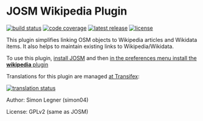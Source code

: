 # JOSM Wikipedia Plugin

[![build status](https://img.shields.io/circleci/project/github/JOSM/wikipedia/master.svg?style=flat-square)](https://circleci.com/gh/JOSM/workflows/wikipedia/tree/master)
[![code coverage](https://img.shields.io/codecov/c/github/JOSM/wikipedia/master.svg?style=flat-square)](https://codecov.io/gh/JOSM/wikipedia/branch/master)
[![latest release](https://img.shields.io/github/release/JOSM/wikipedia.svg?style=flat-square)](https://github.com/JOSM/wikipedia/releases/latest)
[![license](https://img.shields.io/github/license/JOSM/wikipedia.svg?style=flat-square)](./LICENSE)

This plugin simplifies linking OSM objects to Wikipedia articles and Wikidata items. It also helps to maintain existing links to Wikipedia/Wikidata.

To use this plugin, [install JOSM](https://josm.openstreetmap.de/wiki/Download) and then [in the preferences menu install the **wikipedia** plugin](https://josm.openstreetmap.de/wiki/Help/Preferences/Plugins#AutomaticinstallationviaPreferencesmenu)

Translations for this plugin are managed [at Transifex](https://www.transifex.com/josm/josm/josm-plugin_wikipedia):

[![translation status](https://www.transifex.com/projects/p/josm/resource/josm-plugin_wikipedia/chart/image_png/)](https://www.transifex.com/josm/josm/josm-plugin_wikipedia)

Author: Simon Legner (simon04)

License: GPLv2 (same as JOSM)
